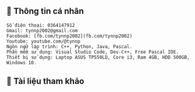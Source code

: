 ## 📑 Thông tin cá nhân
    Số điện thoại: 0364147912 
    Gmail: tynnp2002@gmail.com
    Facebook: [fb.com/tynnp2002](fb.com/tynnp2002)
    Youtube: youtube.com/@tynnp
    Ngôn ngữ lập trình: C++, Python, Java, Pascal.
    Phần mềm sử dụng: Visual Studio Code, Dev-C++, Free Pascal IDE.
    Thiết bị sử dụng: Laptop ASUS TP550LD, Core i3, Ram 4GB, HDD 500GB, Windows 10.
    
## 📖 Tài liệu tham khảo
